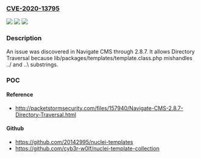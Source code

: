 ### [CVE-2020-13795](https://cve.mitre.org/cgi-bin/cvename.cgi?name=CVE-2020-13795)
![](https://img.shields.io/static/v1?label=Product&message=n%2Fa&color=blue)
![](https://img.shields.io/static/v1?label=Version&message=n%2Fa&color=blue)
![](https://img.shields.io/static/v1?label=Vulnerability&message=n%2Fa&color=brighgreen)

### Description

An issue was discovered in Navigate CMS through 2.8.7. It allows Directory Traversal because lib/packages/templates/template.class.php mishandles ../ and ..\ substrings.

### POC

#### Reference
- http://packetstormsecurity.com/files/157940/Navigate-CMS-2.8.7-Directory-Traversal.html

#### Github
- https://github.com/20142995/nuclei-templates
- https://github.com/cyb3r-w0lf/nuclei-template-collection

